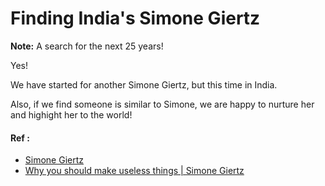 # Finding India's Simone Giertz

**Note:** A search for the next 25 years!


Yes!

We have started for another Simone Giertz, but this time in India. 

Also, if we find someone is similar to Simone, we are happy to nurture her and highight her to the world!


#### Ref :

  * [Simone Giertz](https://www.youtube.com/channel/UC3KEoMzNz8eYnwBC34RaKCQ)
  * [Why you should make useless things | Simone Giertz](https://www.youtube.com/watch?v=c0bsKc4tiuY)
